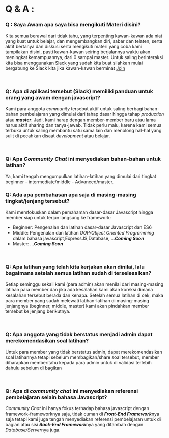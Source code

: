 # Q & A :
<p></p>
<h3>Q : Saya Awam apa saya bisa mengikuti Materi disini?</h3>
<p>Kita semua berawal dari tidak tahu, yang terpenting kawan-kawan ada niat yang kuat untuk belajar, dan mengembangkan diri, sabar dan telaten, serta aktif bertanya dan diskusi serta mengikuti materi yang coba kami tampilakan disini, pasti kawan-kawan seiring berjalannya waktu akan meningkat kemampuannya, dari 0 sampai master. Untuk saling berinteraksi kita bisa menggunakan Slack yang sudah kita buat silahkan mulai bergabung ke Slack kita jika kawan-kawan berminat <a href="https://join.slack.com/t/fullstackjavascriptid/shared_invite/MjIyODQ1NDU1MjM3LTE1MDE5NjAzODktMWE3ZWQ5YzM4MA">Join</a></p>
<br />
<h3>Q: Apa di aplikasi tersebut (Slack) memiliki panduan untuk orang yang awam dengan javascript? </h3>
<p> Kami para anggota <i>community</i> tersebut aktif untuk saling berbagi bahan-bahan pembelajaran yang dimulai dari tahap dasar hingga tahap <i> production </i> atau <b><i>master</i></b>. Jadi, kami harap dengan member-member baru atau lama harus aktif sharing dan tanya-jawab. Tidak perlu malu, karena kami semua terbuka untuk saling membantu satu sama lain dan menolong hal-hal yang sulit di pecahkan disaat <i>development</i> atau belajar. </p>
<br />
<h3>Q: Apa <i>Community Chat</i> ini menyediakan bahan-bahan untuk latihan?</h3>
<p> Ya, kami tengah mengumpulkan latihan-latihan yang dimulai dari tingkat beginner -  intermediate/middle - Advanced/master. </p>
<h3>Q: Ada apa pembahasan apa saja di masing-masing tingkat/jenjang tersebut? </h3>
<p>Kami memfokuskan dalam pemahaman dasar-dasar Javascript hingga member siap untuk terjun langsung ke framework: </p>
<ul>
  <li>Beginner: Pengenalan dan latihan dasar-dasar Javascript dan ES6 </li>
  <li>Middle: Pengenalan dan latihan <i>OOP/Object Oriented Programming</i> dalam bahasa javascript,ExpressJS,Database, ...<b><i>Coming Soon</i> </b> </li>
  <li>Master: ...<b><i>Coming Soon</i> </b> </li>
</ul>
<br />
<h3>Q: Apa latihan yang telah kita kerjakan akan dinilai, lalu bagaimana setelah semua latihan sudah di terselesaikan?</h3>
<p> Setiap seminggu sekali kami (para admin) akan menilai dari masing-masing latihan para member dan jika ada kesalahan kami akan koreksi dimana kesalahan tersebut berada dan kenapa. Setelah semua latihan di cek, maka para member yang sudah melewati latihan-latihan di masing-masing jenjangnya (beginner, middle, master) kami akan pindahkan member tersebut ke jenjang berikutnya.</p>
<br />
<h3>Q: Apa anggota yang tidak berstatus menjadi admin dapat merekomendasikan soal latihan?</h3> 
<p>Untuk para member yang tidak berstatus admin, dapat merekomendasikan soal latihannya tetapi sebelum membagikan/share soal tersebut, member diharapkan memberitahu kepada para admin untuk di validasi terlebih dahulu sebelum di bagikan </p>
<br />
<h3>Q: Apa di <i>community chat</i> ini menyediakan referensi pembelajaran selain bahasa Javascript? </h3>
<p> <i>Community Chat</i> ini hanya fokus terhadap bahasa javascript dengan framework-frameworknya saja, tidak cuman di <i><b>Front-End Framework</b></i>nya saja tetapi kami juga tengah menyediakan referensi pembelajaran untuk di bagian atau sisi <i><b>Back-End Framework</b></i>nya yang ditambah dengan <i>Database/Server</i>nya juga.</p>
